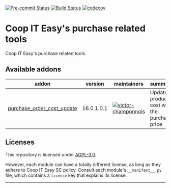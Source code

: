 
<!-- /!\ Non OCA Context : Set here the badge of your runbot / runboat instance. -->
[![Pre-commit Status](https://github.com/coopiteasy/cie-purchase/actions/workflows/pre-commit.yml/badge.svg?branch=16.0)](https://github.com/coopiteasy/cie-purchase/actions/workflows/pre-commit.yml?query=branch%3A16.0)
[![Build Status](https://github.com/coopiteasy/cie-purchase/actions/workflows/test.yml/badge.svg?branch=16.0)](https://github.com/coopiteasy/cie-purchase/actions/workflows/test.yml?query=branch%3A16.0)
[![codecov](https://codecov.io/gh/coopiteasy/cie-purchase/branch/16.0/graph/badge.svg)](https://codecov.io/gh/coopiteasy/cie-purchase)
<!-- /!\ Non OCA Context : Set here the badge of your translation instance. -->

<!-- /!\ do not modify above this line -->

# Coop IT Easy's purchase related tools

Coop IT Easy's purchase related tools

<!-- /!\ do not modify below this line -->

<!-- prettier-ignore-start -->

[//]: # (addons)

Available addons
----------------
addon | version | maintainers | summary
--- | --- | --- | ---
[purchase_order_cost_update](purchase_order_cost_update/) | 16.0.1.0.1 | [![victor-champonnois](https://github.com/victor-champonnois.png?size=30px)](https://github.com/victor-champonnois) | Update product cost with the purchase price

[//]: # (end addons)

<!-- prettier-ignore-end -->

## Licenses

This repository is licensed under [AGPL-3.0](LICENSE).

However, each module can have a totally different license, as long as they adhere to Coop IT Easy SC
policy. Consult each module's `__manifest__.py` file, which contains a `license` key
that explains its license.

----
<!-- /!\ Non OCA Context : Set here the full description of your organization. -->
